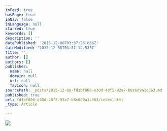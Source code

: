 ```yaml
---
inFeed: true
hasPage: true
inNav: false
inLanguage: null
starred: true
keywords: []
description: ''
datePublished: '2015-12-08T03:37:26.866Z'
dateModified: '2015-12-08T03:37:12.533Z'
title: ''
author: []
authors: []
publisher:
  name: null
  domain: null
  url: null
  favicon: null
sourcePath: _posts/2015-12-08-fd1bf806-e30d-40f5-92a7-b8c6d9a1c363.md
published: true
url: fd1bf806-e30d-40f5-92a7-b8c6d9a1c363/index.html
_type: Article

---
```

![](https://the-grid-user-content.s3-us-west-2.amazonaws.com/f5333fc3-eb29-470d-9d4b-c49dce201a11.jpg)